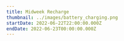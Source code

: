 ```yaml
---
title: Midweek Recharge
thumbnail: ../images/battery_charging.png
startDate: 2022-06-22T22:00:00.000Z
endDate: 2022-06-23T00:00:00.000Z
---
```

